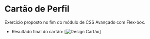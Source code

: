 # Cartão de Perfil
Exercício proposto no fim do módulo de CSS Avançado com Flex-box.

- Resultado final do cartão:
[<img src="./src/design/design-cartao.jpg" alt="Design Cartão">]
